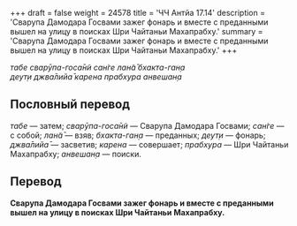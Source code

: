 +++
draft = false
weight = 24578
title = 'ЧЧ Антйа 17.14'
description = 'Сварупа Дамодара Госвами зажег фонарь и вместе с преданными вышел на улицу в поисках Шри Чайтаньи Махапрабху.'
summary = 'Сварупа Дамодара Госвами зажег фонарь и вместе с преданными вышел на улицу в поисках Шри Чайтаньи Махапрабху.'
+++

_табе сварӯпа-госа̄н̃и сан̇ге лан̃а̄ бхакта-ган̣а  
деут̣и джва̄лийа̄ карена прабхура анвешан̣а_

## Пословный перевод

_табе_ — затем; _сварӯпа_\-_госа̄н̃и_ — Сварупа Дамодара Госвами; _сан̇ге_ — с собой; _лан̃а̄_ — взяв; _бхакта_\-_ган̣а_ — преданных; _деут̣и_ — фонарь; _джва̄лийа̄_ — засветив; _карена_ — совершает; _прабхура_ — Шри Чайтаньи Махапрабху; _анвешан̣а_ — поиски.

## Перевод

**Сварупа Дамодара Госвами зажег фонарь и вместе с преданными вышел на улицу в поисках Шри Чайтаньи Махапрабху.**
